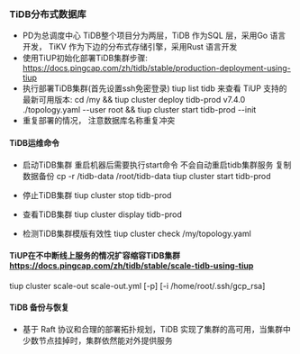 ### TiDB分布式数据库

-  PD为总调度中心  TiDB整个项目分为两层，TiDB 作为SQL 层，采用Go 语言开发， TiKV 作为下边的分布式存储引擎，采用Rust 语言开发
-  使用TiUP初始化部署TiDB集群步骤: https://docs.pingcap.com/zh/tidb/stable/production-deployment-using-tiup
-  执行部署TiDB集群(首先设置ssh免密登录) tiup list tidb 来查看 TiUP 支持的最新可用版本: 
   cd /my && tiup cluster deploy tidb-prod v7.4.0 ./topology.yaml --user root && tiup cluster start tidb-prod --init
-  重复部署的情况， 注意数据库名称重复冲突

#### TiDB运维命令

- 启动TiDB集群  重启机器后需要执行start命令 不会自动重启tidb集群服务  复制数据备份  cp -r /tidb-data /root/tidb-data
tiup cluster start tidb-prod

- 停止TiDB集群
tiup cluster stop tidb-prod

- 查看TiDB集群
tiup cluster display tidb-prod

- 检测TiDB集群模版有效性
tiup cluster check /my/topology.yaml

#### TiUP在不中断线上服务的情况扩容缩容TiDB集群 https://docs.pingcap.com/zh/tidb/stable/scale-tidb-using-tiup

tiup cluster scale-out <cluster-name> scale-out.yml [-p] [-i /home/root/.ssh/gcp_rsa]

#### TiDB 备份与恢复

- 基于 Raft 协议和合理的部署拓扑规划，TiDB 实现了集群的高可用，当集群中少数节点挂掉时，集群依然能对外提供服务